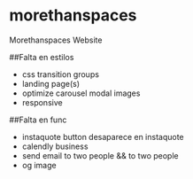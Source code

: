 # morethanspaces
Morethanspaces Website

##Falta en estilos
- css transition groups
- landing page(s)
- optimize carousel modal images
- responsive

##Falta en func
- instaquote button desaparece en instaquote
- calendly business
- send email to two people  && to two people
- og image
